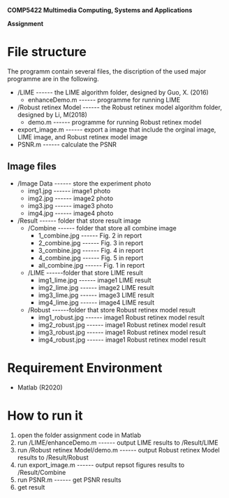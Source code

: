 **COMP5422 Multimedia Computing, Systems and Applications**

**Assignment**

# File structure
The programm contain several files, the discription of the used major programme are in the following.

- /LIME ------ the LIME algorithm folder, designed by Guo, X. (2016)
    - enhanceDemo.m ------ programme for running LIME  
- /Robust retinex Model ------ the Robust retinex model algorithm folder, designed by Li, M(2018)
    - demo.m ------ programme for running Robust retinex model
- export_image.m ------ export a image that include the orginal image, LIME image, and Robust retinex model image
- PSNR.m ------ calculate the PSNR 

## Image files
- /Image Data ------ store the experiment photo 
    - img1.jpg ------ image1 photo 
    - img2.jpg ------ image2 photo
    - img3.jpg ------ image3 photo
    - img4.jpg ------ image4 photo
- /Result ------ folder that store result image
    - /Combine ------ folder that store all combine image
        - 1_combine.jpg ------ Fig. 2 in report
        - 2_combine.jpg ------ Fig. 3 in report
        - 3_combine.jpg ------ Fig. 4 in report
        - 4_combine.jpg ------ Fig. 5 in report
        - all_combine.jpg ------ Fig. 1 in report
    - /LIME ------folder that store LIME result
        - img1_lime.jpg ------ image1 LIME result
        - img2_lime.jpg ------ image2 LIME result
        - img3_lime.jpg ------ image3 LIME result
        - img4_lime.jpg ------ image4 LIME result
    - /Robust ------folder that store Robust retinex model result
        - img1_robust.jpg ------ image1 Robust retinex model result
        - img2_robust.jpg ------ image1 Robust retinex model result
        - img3_robust.jpg ------ image1 Robust retinex model result
        - img4_robust.jpg ------ image1 Robust retinex model result
        
# Requirement Environment
- Matlab (R2020)

# How to run it 
1. open the folder assignment code in Matlab 
2. run /LIME/enhanceDemo.m ------ output LIME results to /Result/LIME
3. run /Robust retinex Model/demo.m ------ output Robust retinex Model results to /Result/Robust
4. run export_image.m ------ output repsot figures results to /Result/Combine
5. run PSNR.m ------ get PSNR results 
6. get result 
     